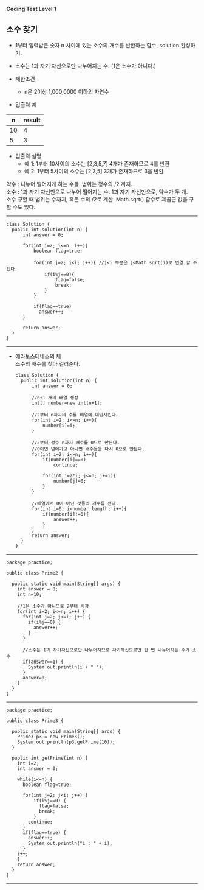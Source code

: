 __Coding Test Level 1__

## 소수 찾기

- 1부터 입력받은 숫자 n 사이에 있는 소수의 개수를 반환하는 함수, solution 완성하기.
- 소수는 1과 자기 자신으로만 나누어지는 수. (1은 소수가 아니다.)

- 제한조건
  - n은 2이상 1,000,0000 이하의 자연수
  
- 입출력 예

|n|result|
|--|--|
|10|4|
|5|3|

- 입출력 설명
  - 예 1: 1부터 10사이의 소수는 [2,3,5,7] 4개가 존재하므로 4를 반환
  - 예 2: 1부터 5사이의 소수는 [2,3,5] 3개가 존재하므로 3을 반환
  
 약수 : 나누어 떨어지게 하는 수들. 범위는 정수의 /2 까지.<br>
 소수 : 1과 자기 자신만으로 나누어 떨어지는 수. 1과 자기 자신만으로, 약수가 두 개.<br>
 소수 구할 때 범위는 수까지, 혹은 수의 /2로 계산. Math.sqrt() 함수로 제곱근 값을 구할 수도 있다.
 
  ---
 
    class Solution {
      public int solution(int n) {
          int answer = 0;

          for(int i=2; i<=n; i++){
              boolean flag=true;

              for(int j=2; j<i; j++){ //j<i 부분은 j<Math.sqrt(i)로 변경 할 수 있다.
                  if(i%j==0){
                      flag=false;
                      break;
                  }
              }

              if(flag==true)
                answer++;
          }

          return answer;
      }
    }
  
  ---
  
  - 에라토스테네스의 체<br>
  소수의 배수를 찾아 걸러준다.
  
        class Solution {
          public int solution(int n) {
              int answer = 0;

              //n+1 개의 배열 생성
              int[] number=new int[n+1];

              //2부터 n까지의 수를 배열에 대입시킨다.
              for(int i=2; i<=n; i++){
                  number[i]=i;
              }

              //2부터 정수 n까지 배수를 0으로 만든다.
              //0이면 넘어가고 아니면 배수들을 다시 0으로 만든다.
              for(int i=2; i<=n; i++){
                  if(number[i]==0)
                      continue;

                  for(int j=2*i; j<=n; j+=i){
                      number[j]=0;
                  }
              }

              //배열에서 0이 아닌 것들의 개수를 센다.
              for(int i=0; i<number.length; i++){
                  if(number[i]!=0){
                      answer++;
                  }
              }
              return answer;
          }
        }
  
  ---

    package practice;

    public class Prime2 {

      public static void main(String[] args) {
        int answer = 0;
        int n=10;

        //1은 소수가 아니므로 2부터 시작
        for(int i=2; i<=n; i++) {
          for(int j=2; j<=i; j++) {
            if(i%j==0) {
              answer++;
            }
          }

          //소수는 1과 자기자신으로만 나누어지므로 자기자신으로만 한 번 나누어지는 수가 소수
          if(answer==1) {
            System.out.println(i + " ");
          }
          answer=0;
        }
      }
    }

---

    package practice;

    public class Prime3 {

      public static void main(String[] args) {
        Prime3 p3 = new Prime3();
        System.out.println(p3.getPrime(10));
      }

      public int getPrime(int n) {
        int i=2;
        int answer = 0;

        while(i<=n) {
          boolean flag=true;

          for(int j=2; j<i; j++) {
              if(i%j==0) {
                flag=false;
                break;
              }
            continue;
          }
          if(flag==true) {
            answer++;
            System.out.println("i : " + i);				
          }
        i++;
        }
        return answer;
      }
    }

---
